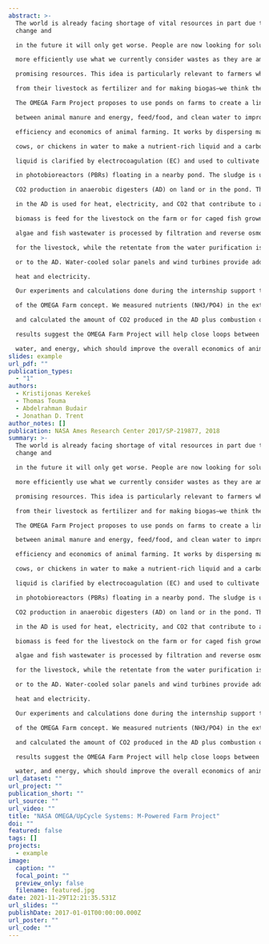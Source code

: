 ```yaml
---
abstract: >-
  The world is already facing shortage of vital resources in part due to climate
  change and

  in the future it will only get worse. People are now looking for solutions and finding ways to

  more efficiently use what we currently consider wastes as they are among the most

  promising resources. This idea is particularly relevant to farmers who already use manure

  from their livestock as fertilizer and for making biogas—we think they can do more.

  The OMEGA Farm Project proposes to use ponds on farms to create a link

  between animal manure and energy, feed/food, and clean water to improve the overall

  efficiency and economics of animal farming. It works by dispersing manure from pigs,

  cows, or chickens in water to make a nutrient-rich liquid and a carbon-rich sludge. The

  liquid is clarified by electrocoagulation (EC) and used to cultivate fast-growing microalgae

  in photobioreactors (PBRs) floating in a nearby pond. The sludge is used for biogas and

  CO2 production in anaerobic digesters (AD) on land or in the pond. The biogas produced

  in the AD is used for heat, electricity, and CO2 that contribute to algae growth. The algae

  biomass is feed for the livestock on the farm or for caged fish grown in the pond. The

  algae and fish wastewater is processed by filtration and reverse osmosis to provide water

  for the livestock, while the retentate from the water purification is cycled back to the PBRs

  or to the AD. Water-cooled solar panels and wind turbines provide additional energy as

  heat and electricity.

  Our experiments and calculations done during the internship support the feasibility

  of the OMEGA Farm concept. We measured nutrients (NH3/PO4) in the extracted liquid

  and calculated the amount of CO2 produced in the AD plus combustion of biogas. Our

  results suggest the OMEGA Farm Project will help close loops between waste, food,

  water, and energy, which should improve the overall economics of animal farms. 
slides: example
url_pdf: ""
publication_types:
  - "1"
authors:
  - Kristijonas Kerekeš
  - Thomas Touma
  - Abdelrahman Budair
  - Jonathan D. Trent
author_notes: []
publication: NASA Ames Research Center 2017/SP-219877, 2018
summary: >-
  The world is already facing shortage of vital resources in part due to climate
  change and

  in the future it will only get worse. People are now looking for solutions and finding ways to

  more efficiently use what we currently consider wastes as they are among the most

  promising resources. This idea is particularly relevant to farmers who already use manure

  from their livestock as fertilizer and for making biogas—we think they can do more.

  The OMEGA Farm Project proposes to use ponds on farms to create a link

  between animal manure and energy, feed/food, and clean water to improve the overall

  efficiency and economics of animal farming. It works by dispersing manure from pigs,

  cows, or chickens in water to make a nutrient-rich liquid and a carbon-rich sludge. The

  liquid is clarified by electrocoagulation (EC) and used to cultivate fast-growing microalgae

  in photobioreactors (PBRs) floating in a nearby pond. The sludge is used for biogas and

  CO2 production in anaerobic digesters (AD) on land or in the pond. The biogas produced

  in the AD is used for heat, electricity, and CO2 that contribute to algae growth. The algae

  biomass is feed for the livestock on the farm or for caged fish grown in the pond. The

  algae and fish wastewater is processed by filtration and reverse osmosis to provide water

  for the livestock, while the retentate from the water purification is cycled back to the PBRs

  or to the AD. Water-cooled solar panels and wind turbines provide additional energy as

  heat and electricity.

  Our experiments and calculations done during the internship support the feasibility

  of the OMEGA Farm concept. We measured nutrients (NH3/PO4) in the extracted liquid

  and calculated the amount of CO2 produced in the AD plus combustion of biogas. Our

  results suggest the OMEGA Farm Project will help close loops between waste, food,

  water, and energy, which should improve the overall economics of animal farms. 
url_dataset: ""
url_project: ""
publication_short: ""
url_source: ""
url_video: ""
title: "NASA OMEGA/UpCycle Systems: M-Powered Farm Project"
doi: ""
featured: false
tags: []
projects:
  - example
image:
  caption: ""
  focal_point: ""
  preview_only: false
  filename: featured.jpg
date: 2021-11-29T12:21:35.531Z
url_slides: ""
publishDate: 2017-01-01T00:00:00.000Z
url_poster: ""
url_code: ""
---
```

